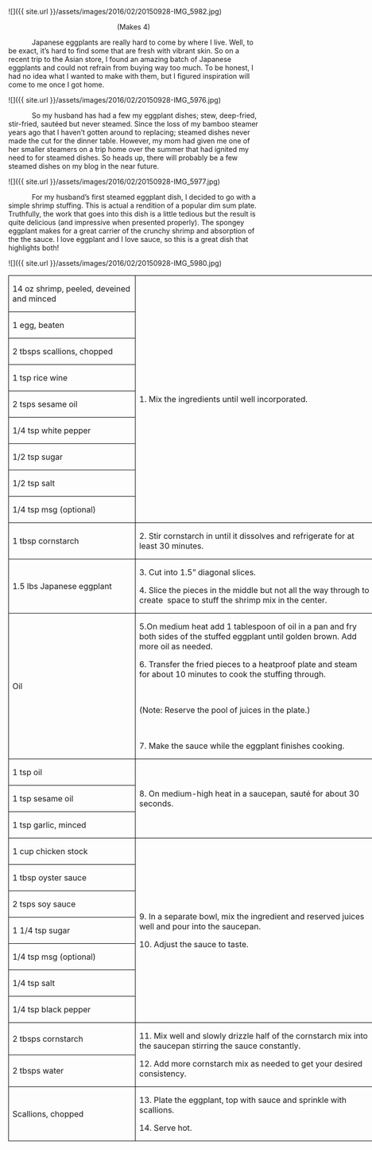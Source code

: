 ![]({{ site.url }}/assets/images/2016/02/20150928-IMG_5982.jpg)
<p align=center style='text-align:center'><span>(Makes 4)</span></p>

<p><span>&nbsp;&nbsp;&nbsp;&nbsp;&nbsp;&nbsp;&nbsp;&nbsp;&nbsp;&nbsp;&nbsp; Japanese
eggplants are really hard to come by where I live. Well, to be exact, it’s hard
to find some that are fresh with vibrant skin. So on a recent trip to the Asian
store, I found an amazing batch of Japanese eggplants and could not refrain
from buying way too much. To be honest, I had no idea what I wanted to make
with them, but I figured inspiration will come to me once I got home. </span></p>

![]({{ site.url }}/assets/images/2016/02/20150928-IMG_5976.jpg)

<p><span>&nbsp;&nbsp;&nbsp;&nbsp;&nbsp;&nbsp;&nbsp;&nbsp;&nbsp;&nbsp;&nbsp; So
my husband has had a few my eggplant dishes; stew, deep-fried, stir-fried,
sautéed but never steamed. Since the loss of my bamboo steamer years ago that I
haven’t gotten around to replacing; steamed dishes never made the cut for the
dinner table. However, my mom had given me one of her smaller steamers on a
trip home over the summer that had ignited my need to for steamed dishes. So
heads up, there will probably be a few steamed dishes on my blog in the near
future.</span></p>

![]({{ site.url }}/assets/images/2016/02/20150928-IMG_5977.jpg)

<p><span>&nbsp;&nbsp;&nbsp;&nbsp;&nbsp;&nbsp;&nbsp;&nbsp;&nbsp;&nbsp;&nbsp; For
my husband’s first steamed eggplant dish, I decided to go with a simple shrimp
stuffing. This is actual a rendition of a popular dim sum plate. Truthfully,
the work that goes into this dish is a little tedious but the result is quite
delicious (and impressive when presented properly). The spongey eggplant makes
for a great carrier of the crunchy shrimp and absorption of the the sauce. I
love eggplant and I love sauce, so this is a great dish that highlights both! </span></p>

![]({{ site.url }}/assets/images/2016/02/20150928-IMG_5980.jpg)

<table class=MsoTableGrid border=1 cellspacing=0 cellpadding=0 width=551
 style='width:550.9pt;border-collapse:collapse;border:none'>
 <tr style='height:23.75pt'>
  <td width=187 style='width:2.6in;border:solid windowtext 1.0pt;padding:0in 5.4pt 0in 5.4pt;
  height:23.75pt'>
  <p><span>14 oz shrimp, peeled,
  deveined and minced</span></p>
  </td>
  <td width=364 rowspan=9 style='width:363.7pt;border:solid windowtext 1.0pt;
  border-left:none;padding:0in 5.4pt 0in 5.4pt;height:23.75pt'>
  <p><span>1. Mix the ingredients
  until well incorporated.</span></p>
  </td>
 </tr>
 <tr style='height:23.65pt'>
  <td width=187 style='width:2.6in;border:solid windowtext 1.0pt;border-top:
  none;padding:0in 5.4pt 0in 5.4pt;height:23.65pt'>
  <p><span>1 egg, beaten</span></p>
  </td>
 </tr>
 <tr style='height:23.65pt'>
  <td width=187 style='width:2.6in;border:solid windowtext 1.0pt;border-top:
  none;padding:0in 5.4pt 0in 5.4pt;height:23.65pt'>
  <p><span>2 tbsps scallions, chopped</span></p>
  </td>
 </tr>
 <tr style='height:23.65pt'>
  <td width=187 style='width:2.6in;border:solid windowtext 1.0pt;border-top:
  none;padding:0in 5.4pt 0in 5.4pt;height:23.65pt'>
  <p><span>1 tsp rice wine</span></p>
  </td>
 </tr>
 <tr style='height:23.65pt'>
  <td width=187 style='width:2.6in;border:solid windowtext 1.0pt;border-top:
  none;padding:0in 5.4pt 0in 5.4pt;height:23.65pt'>
  <p><span>2 tsps sesame oil</span></p>
  </td>
 </tr>
 <tr style='height:23.65pt'>
  <td width=187 style='width:2.6in;border:solid windowtext 1.0pt;border-top:
  none;padding:0in 5.4pt 0in 5.4pt;height:23.65pt'>
  <p><span>1/4 tsp white pepper</span></p>
  </td>
 </tr>
 <tr style='height:23.65pt'>
  <td width=187 style='width:2.6in;border:solid windowtext 1.0pt;border-top:
  none;padding:0in 5.4pt 0in 5.4pt;height:23.65pt'>
  <p><span>1/2 tsp sugar</span></p>
  </td>
 </tr>
 <tr style='height:23.65pt'>
  <td width=187 style='width:2.6in;border:solid windowtext 1.0pt;border-top:
  none;padding:0in 5.4pt 0in 5.4pt;height:23.65pt'>
  <p><span>1/2 tsp salt</span></p>
  </td>
 </tr>
 <tr style='height:23.65pt'>
  <td width=187 style='width:2.6in;border:solid windowtext 1.0pt;border-top:
  none;padding:0in 5.4pt 0in 5.4pt;height:23.65pt'>
  <p><span>1/4 tsp msg (optional)</span></p>
  </td>
 </tr>
 <tr style='height:23.65pt'>
  <td width=187 style='width:2.6in;border:solid windowtext 1.0pt;border-top:
  none;padding:0in 5.4pt 0in 5.4pt;height:23.65pt'>
  <p><span>1 tbsp cornstarch</span></p>
  </td>
  <td width=364 style='width:363.7pt;border-top:none;border-left:none;
  border-bottom:solid windowtext 1.0pt;border-right:solid windowtext 1.0pt;
  padding:0in 5.4pt 0in 5.4pt;height:23.65pt'>
  <p><span>2. Stir cornstarch in
  until it dissolves and refrigerate for at least 30 minutes.</span></p>
  </td>
 </tr>
 <tr style='height:23.65pt'>
  <td width=187 style='width:2.6in;border:solid windowtext 1.0pt;border-top:
  none;padding:0in 5.4pt 0in 5.4pt;height:23.65pt'>
  <p><span>1.5 lbs Japanese eggplant</span></p>
  </td>
  <td width=364 style='width:363.7pt;border-top:none;border-left:none;
  border-bottom:solid windowtext 1.0pt;border-right:solid windowtext 1.0pt;
  padding:0in 5.4pt 0in 5.4pt;height:23.65pt'>
  <p><span>3. Cut into 1.5” diagonal
  slices.</span></p>
  <p><span>4. Slice the pieces in the
  middle but not all the way through to create&nbsp; space to stuff the shrimp
  mix in the center.</span></p>
  </td>
 </tr>
 <tr style='height:23.65pt'>
  <td width=187 style='width:2.6in;border:solid windowtext 1.0pt;border-top:
  none;padding:0in 5.4pt 0in 5.4pt;height:23.65pt'>
  <p><span>Oil</span></p>
  </td>
  <td width=364 style='width:363.7pt;border-top:none;border-left:none;
  border-bottom:solid windowtext 1.0pt;border-right:solid windowtext 1.0pt;
  padding:0in 5.4pt 0in 5.4pt;height:23.65pt'>
  <p><span>5.On medium heat add 1
  tablespoon of oil in a pan and fry both sides of the stuffed eggplant until
  golden brown. Add more oil as needed.</span></p>
  <p><span>6. Transfer the fried
  pieces to a heatproof plate and steam for about 10 minutes to cook the
  stuffing through.</span></p>
  <p><span>&nbsp;</span></p>
  <p><span>(Note: Reserve the pool of
  juices in the plate.)</span></p>
  <p><span>&nbsp;</span></p>
  <p><span>7. Make the sauce while
  the eggplant finishes cooking.</span></p>
  </td>
 </tr>
 <tr style='height:23.65pt'>
  <td width=187 style='width:2.6in;border:solid windowtext 1.0pt;border-top:
  none;padding:0in 5.4pt 0in 5.4pt;height:23.65pt'>
  <p><span>1 tsp oil</span></p>
  </td>
  <td width=364 rowspan=3 style='width:363.7pt;border-top:none;border-left:
  none;border-bottom:solid windowtext 1.0pt;border-right:solid windowtext 1.0pt;
  padding:0in 5.4pt 0in 5.4pt;height:23.65pt'>
  <p><span>8. On medium-high heat in
  a saucepan, sauté for about 30 seconds.</span></p>
  </td>
 </tr>
 <tr style='height:23.65pt'>
  <td width=187 style='width:2.6in;border:solid windowtext 1.0pt;border-top:
  none;padding:0in 5.4pt 0in 5.4pt;height:23.65pt'>
  <p><span>1 tsp sesame oil</span></p>
  </td>
 </tr>
 <tr style='height:23.65pt'>
  <td width=187 style='width:2.6in;border:solid windowtext 1.0pt;border-top:
  none;padding:0in 5.4pt 0in 5.4pt;height:23.65pt'>
  <p><span>1 tsp garlic, minced</span></p>
  </td>
 </tr>
 <tr style='height:23.65pt'>
  <td width=187 style='width:2.6in;border:solid windowtext 1.0pt;border-top:
  none;padding:0in 5.4pt 0in 5.4pt;height:23.65pt'>
  <p><span>1 cup chicken stock</span></p>
  </td>
  <td width=364 rowspan=7 style='width:363.7pt;border-top:none;border-left:
  none;border-bottom:solid windowtext 1.0pt;border-right:solid windowtext 1.0pt;
  padding:0in 5.4pt 0in 5.4pt;height:23.65pt'>
  <p><span>9. In a separate bowl, mix
  the ingredient and reserved juices well and pour into the saucepan.</span></p>
  <p><span>10. Adjust the sauce to
  taste.</span></p>
  </td>
 </tr>
 <tr style='height:23.65pt'>
  <td width=187 style='width:2.6in;border:solid windowtext 1.0pt;border-top:
  none;padding:0in 5.4pt 0in 5.4pt;height:23.65pt'>
  <p><span>1 tbsp oyster sauce</span></p>
  </td>
 </tr>
 <tr style='height:23.65pt'>
  <td width=187 style='width:2.6in;border:solid windowtext 1.0pt;border-top:
  none;padding:0in 5.4pt 0in 5.4pt;height:23.65pt'>
  <p><span>2 tsps soy sauce</span></p>
  </td>
 </tr>
 <tr style='height:23.65pt'>
  <td width=187 style='width:2.6in;border:solid windowtext 1.0pt;border-top:
  none;padding:0in 5.4pt 0in 5.4pt;height:23.65pt'>
  <p><span>1 1/4 tsp sugar</span></p>
  </td>
 </tr>
 <tr style='height:23.65pt'>
  <td width=187 style='width:2.6in;border:solid windowtext 1.0pt;border-top:
  none;padding:0in 5.4pt 0in 5.4pt;height:23.65pt'>
  <p><span>1/4 tsp msg (optional)</span></p>
  </td>
 </tr>
 <tr style='height:23.65pt'>
  <td width=187 style='width:2.6in;border:solid windowtext 1.0pt;border-top:
  none;padding:0in 5.4pt 0in 5.4pt;height:23.65pt'>
  <p><span>1/4 tsp salt</span></p>
  </td>
 </tr>
 <tr style='height:23.65pt'>
  <td width=187 style='width:2.6in;border:solid windowtext 1.0pt;border-top:
  none;padding:0in 5.4pt 0in 5.4pt;height:23.65pt'>
  <p><span>1/4 tsp black pepper</span></p>
  </td>
 </tr>
 <tr style='height:23.65pt'>
  <td width=187 style='width:2.6in;border:solid windowtext 1.0pt;border-top:
  none;padding:0in 5.4pt 0in 5.4pt;height:23.65pt'>
  <p><span>2 tbsps cornstarch</span></p>
  </td>
  <td width=364 rowspan=2 style='width:363.7pt;border-top:none;border-left:
  none;border-bottom:solid windowtext 1.0pt;border-right:solid windowtext 1.0pt;
  padding:0in 5.4pt 0in 5.4pt;height:23.65pt'>
  <p><span>11. Mix well and slowly
  drizzle half of the cornstarch mix into the saucepan stirring the sauce
  constantly. </span></p>
  <p><span>12. Add more cornstarch
  mix as needed to get your desired consistency.</span></p>
  </td>
 </tr>
 <tr style='height:23.65pt'>
  <td width=187 style='width:2.6in;border:solid windowtext 1.0pt;border-top:
  none;padding:0in 5.4pt 0in 5.4pt;height:23.65pt'>
  <p><span>2 tbsps water</span></p>
  </td>
 </tr>
 <tr style='height:23.65pt'>
  <td width=187 style='width:2.6in;border:solid windowtext 1.0pt;border-top:
  none;padding:0in 5.4pt 0in 5.4pt;height:23.65pt'>
  <p><span>Scallions, chopped</span></p>
  </td>
  <td width=364 style='width:363.7pt;border-top:none;border-left:none;
  border-bottom:solid windowtext 1.0pt;border-right:solid windowtext 1.0pt;
  padding:0in 5.4pt 0in 5.4pt;height:23.65pt'>
  <p><span>13. Plate the eggplant,
  top with sauce and sprinkle with scallions.</span></p>
  <p><span>14. Serve hot.</span></p>
  </td>
 </tr>
</table>